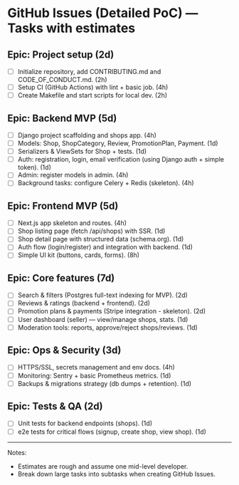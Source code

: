 
# GitHub Issues (Detailed PoC) — Tasks with estimates

## Epic: Project setup (2d)
- [ ] Initialize repository, add CONTRIBUTING.md and CODE_OF_CONDUCT.md. (2h)
- [ ] Setup CI (GitHub Actions) with lint + basic job. (4h)
- [ ] Create Makefile and start scripts for local dev. (2h)

## Epic: Backend MVP (5d)
- [ ] Django project scaffolding and shops app. (4h)
- [ ] Models: Shop, ShopCategory, Review, PromotionPlan, Payment. (1d)
- [ ] Serializers & ViewSets for Shop + tests. (1d)
- [ ] Auth: registration, login, email verification (using Django auth + simple token). (1d)
- [ ] Admin: register models in admin. (4h)
- [ ] Background tasks: configure Celery + Redis (skeleton). (4h)

## Epic: Frontend MVP (5d)
- [ ] Next.js app skeleton and routes. (4h)
- [ ] Shop listing page (fetch /api/shops) with SSR. (1d)
- [ ] Shop detail page with structured data (schema.org). (1d)
- [ ] Auth flow (login/register) and integration with backend. (1d)
- [ ] Simple UI kit (buttons, cards, forms). (8h)

## Epic: Core features (7d)
- [ ] Search & filters (Postgres full-text indexing for MVP). (2d)
- [ ] Reviews & ratings (backend + frontend). (2d)
- [ ] Promotion plans & payments (Stripe integration - skeleton). (2d)
- [ ] User dashboard (seller) — view/manage shops, stats. (1d)
- [ ] Moderation tools: reports, approve/reject shops/reviews. (1d)

## Epic: Ops & Security (3d)
- [ ] HTTPS/SSL, secrets management and env docs. (4h)
- [ ] Monitoring: Sentry + basic Prometheus metrics. (1d)
- [ ] Backups & migrations strategy (db dumps + retention). (1d)

## Epic: Tests & QA (2d)
- [ ] Unit tests for backend endpoints (shops). (1d)
- [ ] e2e tests for critical flows (signup, create shop, view shop). (1d)

---
Notes:
- Estimates are rough and assume one mid-level developer.
- Break down large tasks into subtasks when creating GitHub Issues.
